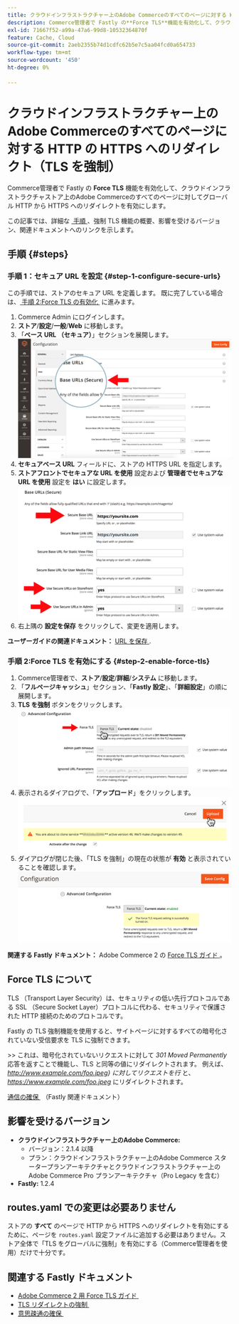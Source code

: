 ```yaml
---
title: クラウドインフラストラクチャー上のAdobe Commerceのすべてのページに対する HTTP の HTTPS へのリダイレクト（TLS を強制）
description: Commerce管理者で Fastly の**Force TLS**機能を有効化して、クラウドインフラストラクチャストア上のAdobe Commerceのすべてのページに対してグローバル HTTP から HTTPS へのリダイレクトを有効にします。
exl-id: 71667f52-a99a-47a6-99d8-10532364870f
feature: Cache, Cloud
source-git-commit: 2aeb2355b74d1cdfc62b5e7c5aa04fcd0a654733
workflow-type: tm+mt
source-wordcount: '450'
ht-degree: 0%

---
```


# クラウドインフラストラクチャー上のAdobe Commerceのすべてのページに対する HTTP の HTTPS へのリダイレクト（TLS を強制）

Commerce管理者で Fastly の **Force TLS** 機能を有効化して、クラウドインフラストラクチャストア上のAdobe Commerceのすべてのページに対してグローバル HTTP から HTTPS へのリダイレクトを有効にします。

この記事では、詳細な [&#x200B; 手順 &#x200B;](#steps)、強制 TLS 機能の概要、影響を受けるバージョン、関連ドキュメントへのリンクを示します。

## 手順 {#steps}

### 手順 1：セキュア URL を設定 {#step-1-configure-secure-urls}

この手順では、ストアのセキュア URL を定義します。 既に完了している場合は、[&#x200B; 手順 2:Force TLS の有効化 &#x200B;](#step-2-enable-force-tls) に進みます。

1. Commerce Admin にログインします。
1. **ストア**/**設定**/**一般**/**Web** に移動します。
1. 「**ベース URL （セキュア）**」セクションを展開します。    ![magento-admin_base-urls-secure.png](assets/magento-admin_base-urls-secure.png)
1. **セキュアベース URL** フィールドに、ストアの HTTPS URL を指定します。
1. **ストアフロントでセキュアな URL を使用** 設定および **管理者でセキュアな URL を使用** 設定を **はい** に設定します。    ![magento-admin_base-urls-secure-settings.png](assets/magento-admin_base-urls-secure-settings.png)
1. 右上隅の **設定を保存** をクリックして、変更を適用します。

**ユーザーガイドの関連ドキュメント：**   [URL を保存 &#x200B;](https://experienceleague.adobe.com/ja/docs/commerce-admin/stores-sales/site-store/store-urls).

### 手順 2:Force TLS を有効にする {#step-2-enable-force-tls}

1. Commerce管理者で、**ストア**/**設定**/**詳細**/**システム** に移動します。
1. 「**フルページキャッシュ**」セクション、「**Fastly 設定**」、「**詳細設定**」の順に展開します。
1. **TLS を強制** ボタンをクリックします。    ![magento-admin_force-tls-button.png](assets/magento-admin_force-tls-button.png)
1. 表示されるダイアログで、「**アップロード**」をクリックします。    ![magento-admin_force-tls-confirmation-dialog.png](assets/magento-admin_force-tls-confirmation-dialog.png)
1. ダイアログが閉じた後、「TLS を強制」の現在の状態が **有効** と表示されていることを確認します。    ![magento-admin_force-tls-enabled.png](assets/magento-admin_force-tls-enabled.png)

**関連する Fastly ドキュメント：**   Adobe Commerce 2 の [Force TLS ガイド &#x200B;](https://github.com/fastly/fastly-magento2/blob/master/Documentation/Guides/FORCE-TLS.md)。

## Force TLS について

TLS （Transport Layer Security）は、セキュリティの低い先行プロトコルである SSL （Secure Socket Layer）プロトコルに代わる、セキュリティで保護された HTTP 接続のためのプロトコルです。

Fastly の TLS 強制機能を使用すると、サイトページに対するすべての暗号化されていない受信要求を TLS に強制できます。

&#x200B;>>
これは、暗号化されていないリクエストに対して *301 Moved Permanently* 応答を返すことで機能し、TLS と同等の値にリダイレクトされます。 例えば、*http://www.example.com/foo.jpeg&rbrace; に対してリクエストを行* と、*https://www.example.com/foo.jpeg* にリダイレクトされます。

[&#x200B; 通信の確保 &#x200B;](https://docs.fastly.com/guides/securing-communications/) （Fastly 関連ドキュメント）

## 影響を受けるバージョン

* **クラウドインフラストラクチャー上のAdobe Commerce:**
   * バージョン：2.1.4 以降
   * プラン：クラウドインフラストラクチャー上のAdobe Commerce スタータープランアーキテクチャとクラウドインフラストラクチャー上のAdobe Commerce Pro プランアーキテクチャ（Pro Legacy を含む）
* **Fastly:** 1.2.4

## routes.yaml での変更は必要ありません

ストアの **すべて** のページで HTTP から HTTPS へのリダイレクトを有効にするために、ページを `routes.yaml` 設定ファイルに追加する必要はありません。ストア全体で「TLS をグローバルに強制」を有効にする（Commerce管理者を使用）だけで十分です。

## 関連する Fastly ドキュメント

* [Adobe Commerce 2 用 Force TLS ガイド &#x200B;](https://github.com/fastly/fastly-magento2/blob/master/Documentation/Guides/FORCE-TLS.md)
* [TLS リダイレクトの強制 &#x200B;](https://docs.fastly.com/guides/securing-communications/forcing-a-tls-redirect)
* [&#x200B; 意思疎通の確保 &#x200B;](https://docs.fastly.com/guides/securing-communications/)
